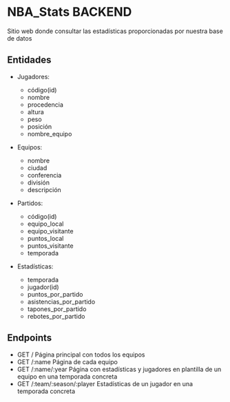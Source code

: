 # NBA_Stats BACKEND

Sitio web donde consultar las estadísticas proporcionadas por nuestra base de datos

## Entidades

- Jugadores:

  - código(id)
  - nombre
  - procedencia
  - altura
  - peso
  - posición
  - nombre_equipo

- Equipos:

  - nombre
  - ciudad
  - conferencia
  - división
  - descripción

- Partidos:

  - código(id)
  - equipo_local
  - equipo_visitante
  - puntos_local
  - puntos_visitante
  - temporada

- Estadísticas:
  - temporada
  - jugador(id)
  - puntos_por_partido
  - asistencias_por_partido
  - tapones_por_partido
  - rebotes_por_partido

## Endpoints

- GET / Página principal con todos los equipos
- GET /:name Página de cada equipo
- GET /:name/:year Página con estadísticas y jugadores en plantilla de un equipo en una temporada concreta
- GET /:team/:season/:player Estadísticas de un jugador en una temporada concreta
